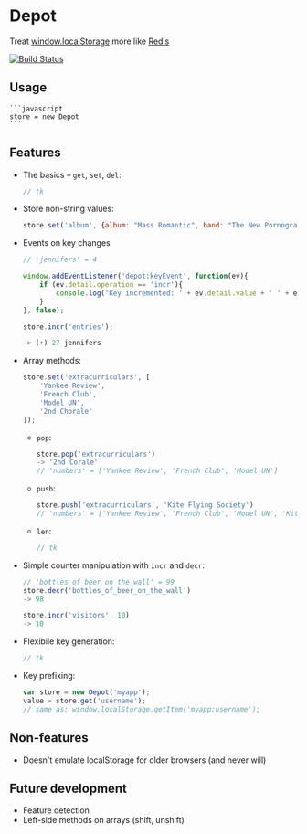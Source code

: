 # Depot

Treat [window.localStorage][1] more like [Redis][2]

[![Build Status](https://secure.travis-ci.org/banterability/depot.png)](http://travis-ci.org/banterability/depot)

## Usage

    ```javascript
    store = new Depot
    ```

## Features

- The basics – `get`, `set`, `del`:

    ```javascript
    // tk
    ```

- Store non-string values:

    ```javascript
    store.set('album', {album: "Mass Romantic", band: "The New Pornographers", year: 2000});
    ```

- Events on key changes

    ```javascript
    // 'jennifers' = 4

    window.addEventListener('depot:keyEvent', function(ev){
        if (ev.detail.operation == 'incr'){
            console.log('Key incremented: ' + ev.detail.value + ' ' + ev.detail.key);
        }
    }, false);

    store.incr('entries');

    -> (+) 27 jennifers
    ```

- Array methods:

    ```javascript
    store.set('extracurriculars', [
        'Yankee Review',
        'French Club',
        'Model UN',
        '2nd Chorale'
    ]);
    ```

    - `pop`:

        ```javascript
        store.pop('extracurriculars')
        -> '2nd Corale'
        // 'numbers' = ['Yankee Review', 'French Club', 'Model UN']
        ```

    - `push`:

        ```javascript
        store.push('extracurriculars', 'Kite Flying Society')
        // 'numbers' = ['Yankee Review', 'French Club', 'Model UN', 'Kite Flying Society']
        ```

    - `len`:

        ```javascript
        // tk
        ```

- Simple counter manipulation with `incr` and `decr`:

    ```javascript
    // 'bottles_of_beer_on_the_wall' = 99
    store.decr('bottles_of_beer_on_the_wall')
    -> 98

    store.incr('visitors', 10)
    -> 10
    ```

- Flexibile key generation:

    ```javascript
    // tk
    ```

- Key prefixing:

    ```javascript
    var store = new Depot('myapp');
    value = store.get('username');
    // same as: window.localStorage.getItem('myapp:username');
    ```

## Non-features

- Doesn't emulate localStorage for older browsers (and never will)

## Future development

- Feature detection
- Left-side methods on arrays (shift, unshift)


[1]: http://dev.w3.org/html5/webstorage/#storage
[2]: http://redis.io/commands